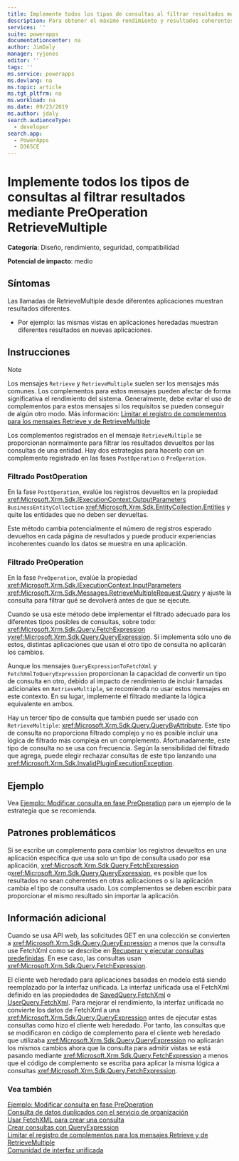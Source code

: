 ```yaml
---
title: Implemente todos los tipos de consultas al filtrar resultados mediante PreOperation RetrieveMultiple | MicrosoftDocs
description: Para obtener el máximo rendimiento y resultados coherentes para todas las aplicaciones debe implementar el filtrado para todos los tipos de consultas que se pueden usar con complementos que se registran para la fase PreOperation de RetrieveMultiple
services: ''
suite: powerapps
documentationcenter: na
author: JimDaly
manager: ryjones
editor: ''
tags: ''
ms.service: powerapps
ms.devlang: na
ms.topic: article
ms.tgt_pltfrm: na
ms.workload: na
ms.date: 09/23/2019
ms.author: jdaly
search.audienceType:
  - developer
search.app:
  - PowerApps
  - D365CE
---
```

# <a name="implement-all-types-of-queries-when-filtering-results-using-preoperation-retrievemultiple"></a>Implemente todos los tipos de consultas al filtrar resultados mediante PreOperation RetrieveMultiple

**Categoría**: Diseño, rendimiento, seguridad, compatibilidad

**Potencial de impacto**: medio

<a name='symptoms'></a>

## <a name="symptoms"></a>Síntomas

Las llamadas de RetrieveMultiple desde diferentes aplicaciones muestran resultados diferentes.

- Por ejemplo: las mismas vistas en aplicaciones heredadas muestran diferentes resultados en nuevas aplicaciones.

<a name='guidance'></a>

## <a name="guidance"></a>Instrucciones

> [!NOTE]
> Los mensajes `Retrieve` y `RetrieveMultiple` suelen ser los mensajes más comunes. Los complementos para estos mensajes pueden afectar de forma significativa el rendimiento del sistema. Generalmente, debe evitar el uso de complementos para estos mensajes si los requisitos se pueden conseguir de algún otro modo. Más información: [Limitar el registro de complementos para los mensajes Retrieve y de RetrieveMultiple](limit-registration-plugins-retrieve-retrievemultiple.md)

Los complementos registrados en el mensaje `RetrieveMultiple` se proporcionan normalmente para filtrar los resultados devueltos por las consultas de una entidad. Hay dos estrategias para hacerlo con un complemento registrado en las fases `PostOperation` o `PreOperation`.

### <a name="postoperation-filtering"></a>Filtrado PostOperation

En la fase `PostOperation`, evalúe los registros devueltos en la propiedad <xref:Microsoft.Xrm.Sdk.IExecutionContext.OutputParameters> `BusinessEntityCollection` <xref:Microsoft.Xrm.Sdk.EntityCollection.Entities> y quite las entidades que no deben ser devueltas.

Este método cambia potencialmente el número de registros esperado devueltos en cada página de resultados y puede producir experiencias incoherentes cuando los datos se muestra en una aplicación.

### <a name="preoperation-filtering"></a>Filtrado PreOperation

En la fase `PreOperation`, evalúe la propiedad <xref:Microsoft.Xrm.Sdk.IExecutionContext.InputParameters> <xref:Microsoft.Xrm.Sdk.Messages.RetrieveMultipleRequest.Query> y ajuste la consulta para filtrar qué se devolverá antes de que se ejecute.

Cuando se usa este método debe implementar el filtrado adecuado para los diferentes tipos posibles de consultas, sobre todo: <xref:Microsoft.Xrm.Sdk.Query.FetchExpression> y<xref:Microsoft.Xrm.Sdk.Query.QueryExpression>. Si implementa sólo uno de estos, distintas aplicaciones que usan el otro tipo de consulta no aplicarán los cambios.

Aunque los mensajes `QueryExpressionToFetchXml` y `FetchXmlToQueryExpression` proporcionan la capacidad de convertir un tipo de consulta en otro, debido al impacto de rendimiento de incluir llamadas adicionales en `RetrieveMultiple`, se recomienda no usar estos mensajes en este contexto. En su lugar, implemente el filtrado mediante la lógica equivalente en ambos. 

Hay un tercer tipo de consulta que también puede ser usado con `RetrieveMultiple`: <xref:Microsoft.Xrm.Sdk.Query.QueryByAttribute>. Este tipo de consulta no proporciona filtrado complejo y no es posible incluir una lógica de filtrado más compleja en un complemento. Afortunadamente, este tipo de consulta no se usa con frecuencia. Según la sensibilidad del filtrado que agrega, puede elegir rechazar consultas de este tipo lanzando una <xref:Microsoft.Xrm.Sdk.InvalidPluginExecutionException>.

## <a name="example"></a>Ejemplo

Vea [Ejemplo: Modificar consulta en fase PreOperation](../../org-service/samples/modify-query-preoperation-stage.md) para un ejemplo de la estrategia que se recomienda.

## <a name="problematic-patterns"></a>Patrones problemáticos

Si se escribe un complemento para cambiar los registros devueltos en una aplicación específica que usa solo un tipo de consulta usado por esa aplicación, <xref:Microsoft.Xrm.Sdk.Query.FetchExpression> o<xref:Microsoft.Xrm.Sdk.Query.QueryExpression>, es posible que los resultados no sean coherentes en otras aplicaciones o si la aplicación cambia el tipo de consulta usado. Los complementos se deben escribir para proporcionar el mismo resultado sin importar la aplicación.

<a name='additional'></a>

## <a name="additional-information"></a>Información adicional

Cuando se usa API web, las solicitudes GET en una colección se convierten a <xref:Microsoft.Xrm.Sdk.Query.QueryExpression> a menos que la consulta use FetchXml como se describe en [Recuperar y ejecutar consultas predefinidas](../../webapi/retrieve-and-execute-predefined-queries.md). En ese caso, las consultas usan <xref:Microsoft.Xrm.Sdk.Query.FetchExpression>.

El cliente web heredado para aplicaciones basadas en modelo está siendo reemplazado por la interfaz unificada. La interfaz unificada usa el FetchXml definido en las propiedades de [SavedQuery.FetchXml](../../reference/entities/savedquery.md#BKMK_FetchXml) o [UserQuery.FetchXml](../../reference/entities/userquery.md#BKMK_FetchXml). Para mejorar el rendimiento, la interfaz unificada no convierte los datos de FetchXml a una <xref:Microsoft.Xrm.Sdk.Query.QueryExpression> antes de ejecutar estas consultas como hizo el cliente web heredado. Por tanto, las consultas que se modificaron en código de complemento para el cliente web heredado que utilizaba <xref:Microsoft.Xrm.Sdk.Query.QueryExpression> no aplicarán los mismos cambios ahora que la consulta para admitir vistas se está pasando mediante <xref:Microsoft.Xrm.Sdk.Query.FetchExpression> a menos que el código de complemento se escriba para aplicar la misma lógica a consultas <xref:Microsoft.Xrm.Sdk.Query.FetchExpression>. 

<a name='seealso'></a>

### <a name="see-also"></a>Vea también

[Ejemplo: Modificar consulta en fase PreOperation](../../org-service/samples/modify-query-preoperation-stage.md)<br />
[Consulta de datos duplicados con el servicio de organización](../../org-service/entity-operations-query-data.md)<br />
[Usar FetchXML para crear una consulta](../../use-fetchxml-construct-query.md)<br />
[Crear consultas con QueryExpression](../../org-service/build-queries-with-queryexpression.md)<br />
[Limitar el registro de complementos para los mensajes Retrieve y de RetrieveMultiple](limit-registration-plugins-retrieve-retrievemultiple.md)<br />
[Comunidad de interfaz unificada](https://community.dynamics.com/365/unified-interface/)
